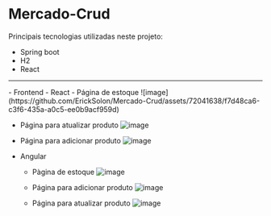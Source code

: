 # Mercado-Crud
Principais tecnologias utilizadas neste projeto:
 - Spring boot
 - H2
 - React
<hr />
- Frontend
 - React
  - Página de estoque
   ![image](https://github.com/ErickSolon/Mercado-Crud/assets/72041638/f7d48ca6-c3f6-435a-a0c5-ee0b9acf959d)

 
  - Página para atualizar produto
     ![image](https://github.com/ErickSolon/Mercado-Crud/assets/72041638/001e5160-f5c9-4373-b0f1-52548adc9857)
 
  - Página para adicionar produto
     ![image](https://github.com/ErickSolon/Mercado-Crud/assets/72041638/037978af-2f0f-4a41-9c78-65e36216af12)
- Angular
   - Pàgina de estoque
      ![image](https://github.com/ErickSolon/Mercado-Crud/assets/72041638/2885fd81-65e5-46ac-b33f-bc950a0a3157)
     
   - Página para adicionar produto
      ![image](https://github.com/ErickSolon/Mercado-Crud/assets/72041638/19c55024-0e93-4465-956e-4dfecb4ecfc2)

   - Página para atualizar produto
      ![image](https://github.com/ErickSolon/Mercado-Crud/assets/72041638/d21f817d-577a-455e-b4a1-2ff6832400df)






